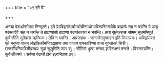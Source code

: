 +++
title = "०९ इमे ये"

+++

अनया वेदार्थानभिज्ञा निन्द्यन्ते। इमे येऽविद्वांसोऽर्वागर्वाचीनमधोभाविन्यस्मिन्लोके ब्राह्मणैः सह न चरन्ति ये परह् परस्ताद्देवैः सह न चरन्ति ते ब्राह्मणासो ब्राह्मणा वेदार्थतत्परा न भवन्ति। तथा सुतेकरासः सोमम् सुतमभिषुतं कुर्वन्तीति सुतेकरा ऋत्विजः। तेपि न भवन्ति। अप्रजज्ञयः। जानातेरादृगमहन इति किरत्ययः। अविद्वांसस्त एते मनुष्या वाचम् लोइकिकीमभिपद्यप्राप्य तया पापाय पापकारिण्या वाचा युक्तास्ते सिरीः। छन्दसीवनिपावितीप्रत्ययः सुपां सुलुगिति जसः सुः। सीरिणो भुत्वा तन्त्रम् कृषिलक्षणं तन्वते। विस्तारयन्ति। कुर्वन्तीत्यर्थः। सर्वथा वेदार्थो ज्ञेय इत्यभिप्रायः॥९॥